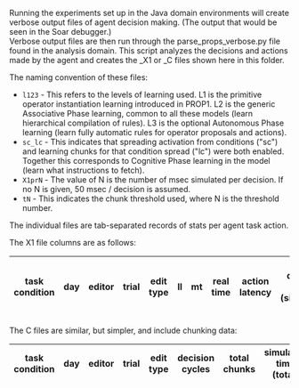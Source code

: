 Running the experiments set up in the Java domain environments will create verbose output files of agent decision making. (The output that would be seen in the Soar debugger.)  
Verbose output files are then run through the parse_props_verbose.py file found in the analysis domain. This script analyzes the decisions and actions made by the agent and creates the _X1 or _C files shown here in this folder.

The naming convention of these files:  
* `l123` - This refers to the levels of learning used. L1 is the primitive operator instantiation learning introduced in PROP1. L2 is the generic Associative Phase learning, common to all these models (learn hierarchical compilation of rules). L3 is the optional Autonomous Phase learning (learn fully automatic rules for operator proposals and actions).  
* `sc_lc` - This indicates that spreading activation from conditions ("sc") and learning chunks for that condition spread ("lc") were both enabled. Together this corresponds to Cognitive Phase learning in the model (learn what instructions to fetch).
* `X1prN` - The value of N is the number of msec simulated per decision. If no N is given, 50 msec / decision is assumed.  
* `tN` - This indicates the chunk threshold used, where N is the threshold number.

The individual files are tab-separated records of stats per agent task action. 

The X1 file columns are as follows:

| task condition | day | editor | trial | edit type | ll | mt | real time | action latency | decision cycles (simulated) | simulated time (decisions + retrievals) | #LTM retrievals | #failed instruction fetches |  
| --- | --- | --- | --- | --- | --- | --- | --- | --- | --- | --- | --- | --- |  

The C files are similar, but simpler, and include chunking data:

| task condition | day | editor | trial | edit type | decision cycles | total chunks | simulated time (total) | gen proposal chunks | gen apply chunks | condition chunks | auto chunks |
| --- | --- | --- | --- | --- | --- | --- | --- | --- | --- | --- | --- |
